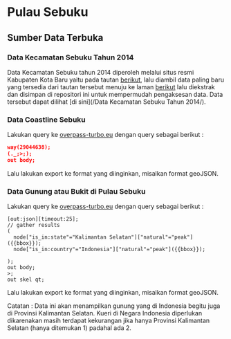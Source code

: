 # Pulau Sebuku

## Sumber Data Terbuka

### Data Kecamatan Sebuku Tahun 2014

Data Kecamatan Sebuku tahun 2014 diperoleh melalui situs resmi Kabupaten Kota Baru yaitu pada tautan [berikut](http://www.bappeda-kotabaru.info/umum/29/), lalu diambil data paling baru yang tersedia dari tautan tersebut menuju ke laman [berikut](http://www.mediafire.com/download/k89zmocmeamc1xk/KCA2014-PSEBUKU.rar) lalu diekstrak dan disimpan di repositori ini untuk mempermudah pengaksesan data. Data tersebut dapat dilihat [di sini](/Data Kecamatan Sebuku Tahun 2014/).

### Data Coastline Sebuku

Lakukan query ke [overpass-turbo.eu](http://overpass-turbo.eu) dengan query sebagai berikut :

```json
way(29044638);
(._;>;);
out body;
```

Lalu lakukan export ke format yang diinginkan, misalkan format geoJSON.

### Data Gunung atau Bukit di Pulau Sebuku

Lakukan query ke [overpass-turbo.eu](http://overpass-turbo.eu) dengan query sebagai berikut :

```
[out:json][timeout:25];
// gather results
(
  node["is_in:state"="Kalimantan Selatan"]["natural"="peak"]({{bbox}});
  node["is_in:country"="Indonesia"]["natural"="peak"]({{bbox}});
  
);
out body;
>;
out skel qt;
```

Lalu lakukan export ke format yang diinginkan, misalkan format geoJSON.

Catatan : Data ini akan menampilkan gunung yang di Indonesia begitu juga di Provinsi Kalimantan Selatan. Kueri di Negara Indonesia diperlukan dikarenakan masih terdapat kekurangan jika hanya Provinsi Kalimantan Selatan (hanya ditemukan 1) padahal ada 2.

